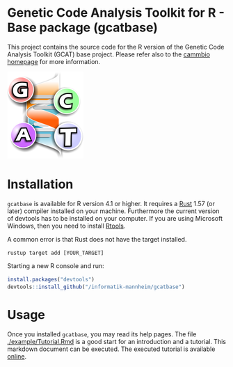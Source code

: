 # Genetic Code Analysis Toolkit for R - Base package (gcatbase)

This project contains the source code for the R version of the Genetic Code Analysis Toolkit (GCAT) base project. Please refer also to the [cammbio homepage](https://www.cammbio.hs-mannheim.de/research/software/gcatbase-r) for more information.

![Genetic Code Analysis Toolkit Logo](/man/resources/bio/gcat/logo.png?raw=true)

# Installation
`gcatbase` is available for R version 4.1 or higher. It requires a [Rust](https://www.rust-lang.org/) 1.57 (or later) compiler installed on your machine. Furthermore the current version of devtools has to be installed on your computer. If you are using Microsoft Windows, then you need to install [Rtools](https://cran.r-project.org/bin/windows/Rtools/).

A common error is that Rust does not have the target installed.

```CMD
rustup target add [YOUR_TARGET]
```

Starting a new R console and run:
```R
install.packages("devtools")
devtools::install_github("/informatik-mannheim/gcatbase")
```

# Usage

Once you installed `gcatbase`, you may read its help pages. The file [./example/Tutorial.Rmd](./example/Tutorial.Rmd) is a good start for an introduction and a tutorial. This markdown document can be executed. The executed tutorial is available [online](https://oc.informatik.hs-mannheim.de/s/gCWxMRwfXaCcTsS/download).
